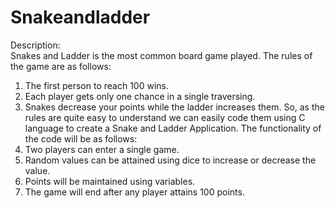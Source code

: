 # Snakeandladder
Description:  
Snakes and Ladder is the most common board game played. The rules of the game are as follows:  
1. The first person to reach 100 wins.
2. Each player gets only one chance in a single traversing.
3. Snakes decrease your points while the ladder increases them.
So, as the rules are quite easy to understand we can easily code them using C language to create a Snake and Ladder Application. The functionality of the code will be as follows:
1. Two players can enter a single game.
2. Random values can be attained using dice to increase or decrease the value.
3. Points will be maintained using variables.
4. The game will end after any player attains 100 points.
